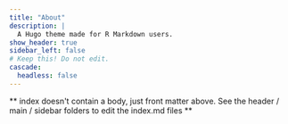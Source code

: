 ```yaml
---
title: "About"
description: |
  A Hugo theme made for R Markdown users.
show_header: true
sidebar_left: false
# Keep this! Do not edit.
cascade:
  headless: false
---
```


** index doesn't contain a body, just front matter above.
See the header / main / sidebar folders to edit the index.md files **